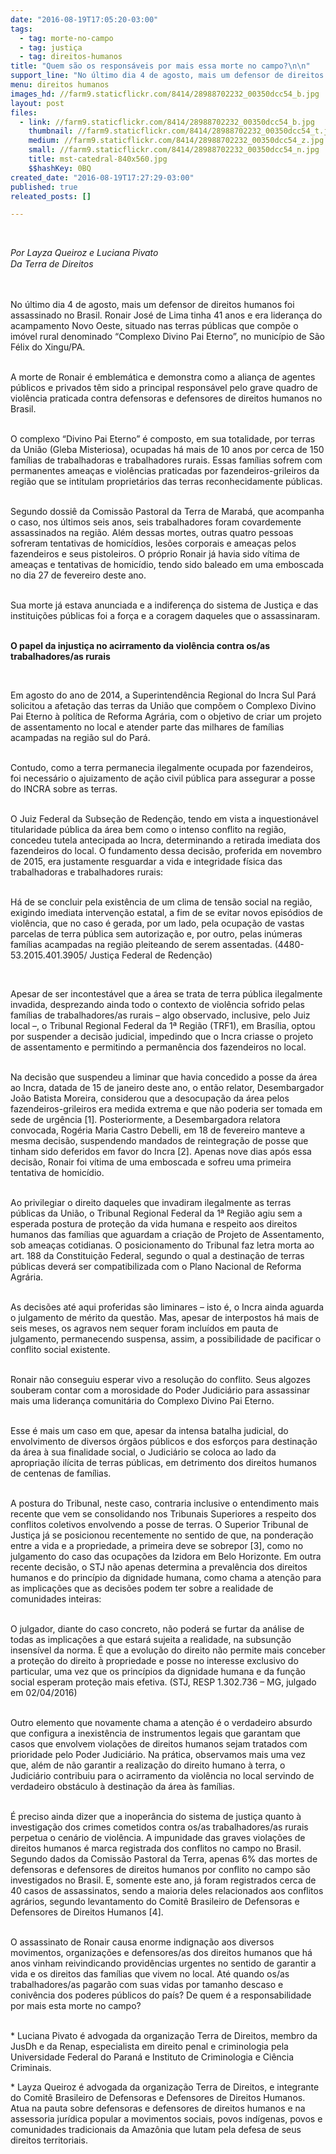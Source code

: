 ```yaml
---
date: "2016-08-19T17:05:20-03:00"
tags:
  - tag: morte-no-campo
  - tag: justiça
  - tag: direitos-humanos
title: "Quem são os responsáveis por mais essa morte no campo?\n\n"
support_line: "No último dia 4 de agosto, mais um defensor de direitos humanos foi assassinado no Brasil. Ronair José de Lima tinha 41 anos e era liderança do acampamento Novo Oeste"
menu: direitos humanos
images_hd: //farm9.staticflickr.com/8414/28988702232_00350dcc54_b.jpg
layout: post
files:
  - link: //farm9.staticflickr.com/8414/28988702232_00350dcc54_b.jpg
    thumbnail: //farm9.staticflickr.com/8414/28988702232_00350dcc54_t.jpg
    medium: //farm9.staticflickr.com/8414/28988702232_00350dcc54_z.jpg
    small: //farm9.staticflickr.com/8414/28988702232_00350dcc54_n.jpg
    title: mst-catedral-840x560.jpg
    $$hashKey: 0BQ
created_date: "2016-08-19T17:27:29-03:00"
published: true
releated_posts: []

---
```

<p>&nbsp;</p>

<p><em>Por Layza Queiroz e Luciana Pivato &nbsp;<br />
Da&nbsp;</em><em style="line-height: 20.8px;">Terra de Direitos</em></p>

<p>&nbsp;</p>

<p>No &uacute;ltimo dia 4 de agosto, mais um defensor de direitos humanos foi assassinado no Brasil. Ronair Jos&eacute; de Lima tinha 41 anos e era lideran&ccedil;a do acampamento Novo Oeste, situado nas terras p&uacute;blicas que comp&otilde;e o im&oacute;vel rural denominado &ldquo;Complexo Divino Pai Eterno&rdquo;, no munic&iacute;pio de S&atilde;o F&eacute;lix do Xingu/PA.</p>

<p><br />
A morte de Ronair &eacute; emblem&aacute;tica e demonstra como a alian&ccedil;a de agentes p&uacute;blicos e privados t&ecirc;m sido a principal respons&aacute;vel pelo grave quadro de viol&ecirc;ncia praticada contra defensoras e defensores de direitos humanos no Brasil.</p>

<p><br />
O complexo &ldquo;Divino Pai Eterno&rdquo; &eacute; composto, em sua totalidade, por terras da Uni&atilde;o (Gleba Misteriosa), ocupadas h&aacute; mais de 10 anos por cerca de 150 fam&iacute;lias de trabalhadoras e trabalhadores rurais. Essas fam&iacute;lias sofrem com permanentes amea&ccedil;as e viol&ecirc;ncias praticadas por fazendeiros-grileiros da regi&atilde;o que se intitulam propriet&aacute;rios das terras reconhecidamente p&uacute;blicas.</p>

<p><br />
Segundo dossi&ecirc; da Comiss&atilde;o Pastoral da Terra de Marab&aacute;, que acompanha o caso, nos &uacute;ltimos seis anos, seis trabalhadores foram covardemente assassinados na regi&atilde;o. Al&eacute;m dessas mortes, outras quatro pessoas sofreram tentativas de homic&iacute;dios, les&otilde;es corporais e amea&ccedil;as pelos fazendeiros e seus pistoleiros. O pr&oacute;prio Ronair j&aacute; havia sido v&iacute;tima de amea&ccedil;as e tentativas de homic&iacute;dio, tendo sido baleado em uma emboscada no dia 27 de fevereiro deste ano.</p>

<p><br />
Sua morte j&aacute; estava anunciada e a indiferen&ccedil;a do sistema de Justi&ccedil;a e das institui&ccedil;&otilde;es p&uacute;blicas foi a for&ccedil;a e a coragem daqueles que o assassinaram.</p>

<p><br />
<strong>O papel da injusti&ccedil;a no acirramento da viol&ecirc;ncia contra os/as trabalhadores/as rurais&nbsp;</strong></p>

<p>&nbsp;</p>

<p>Em agosto do ano de 2014, a Superintend&ecirc;ncia Regional do Incra Sul Par&aacute; solicitou a afeta&ccedil;&atilde;o das terras da Uni&atilde;o que comp&otilde;em o Complexo Divino Pai Eterno &agrave; pol&iacute;tica de Reforma Agr&aacute;ria, com o objetivo de criar um projeto de assentamento no local e atender parte das milhares de fam&iacute;lias acampadas na regi&atilde;o sul do Par&aacute;.</p>

<p><br />
Contudo, como a terra permanecia ilegalmente ocupada por fazendeiros, foi necess&aacute;rio o ajuizamento de a&ccedil;&atilde;o civil p&uacute;blica para assegurar a posse do INCRA sobre as terras.</p>

<p><br />
O Juiz Federal da Subse&ccedil;&atilde;o de Reden&ccedil;&atilde;o, tendo em vista a inquestion&aacute;vel titularidade p&uacute;blica da &aacute;rea bem como o intenso conflito na regi&atilde;o, concedeu tutela antecipada ao Incra, determinando a retirada imediata dos fazendeiros do local. O fundamento dessa decis&atilde;o, proferida em novembro de 2015, era justamente resguardar a vida e integridade f&iacute;sica das trabalhadoras e trabalhadores rurais:</p>

<p><br />
H&aacute; de se concluir pela exist&ecirc;ncia de um clima de tens&atilde;o social na regi&atilde;o, exigindo imediata interven&ccedil;&atilde;o estatal, a fim de se evitar novos epis&oacute;dios de viol&ecirc;ncia, que no caso &eacute; gerada, por um lado, pela ocupa&ccedil;&atilde;o de vastas parcelas de terra p&uacute;blica sem autoriza&ccedil;&atilde;o e, por outro, pelas in&uacute;meras fam&iacute;lias acampadas na regi&atilde;o pleiteando de serem assentadas. (4480-53.2015.401.3905/ Justi&ccedil;a Federal de Reden&ccedil;&atilde;o)</p>

<p>&nbsp;</p>

<p>Apesar de ser incontest&aacute;vel que a &aacute;rea se trata de terra p&uacute;blica ilegalmente invadida, desprezando ainda todo o contexto de viol&ecirc;ncia sofrido pelas fam&iacute;lias de trabalhadores/as rurais &ndash; algo observado, inclusive, pelo Juiz local &ndash;, o Tribunal Regional Federal da 1&ordf; Regi&atilde;o (TRF1), em Bras&iacute;lia, optou por suspender a decis&atilde;o judicial, impedindo que o Incra criasse o projeto de assentamento e permitindo a perman&ecirc;ncia dos fazendeiros no local.</p>

<p><br />
Na decis&atilde;o que suspendeu a liminar que havia concedido a posse da &aacute;rea ao Incra, datada de 15 de janeiro deste ano, o ent&atilde;o relator, Desembargador Jo&atilde;o Batista Moreira, considerou que a desocupa&ccedil;&atilde;o da &aacute;rea pelos fazendeiros-grileiros era medida extrema e que n&atilde;o poderia ser tomada em sede de urg&ecirc;ncia [1]. Posteriormente, a Desembargadora relatora convocada, Rog&eacute;ria Maria Castro Debelli, em 18 de fevereiro manteve a mesma decis&atilde;o, suspendendo mandados de reintegra&ccedil;&atilde;o de posse que tinham sido deferidos em favor do Incra [2]. Apenas nove dias ap&oacute;s essa decis&atilde;o, Ronair foi v&iacute;tima de uma emboscada e sofreu uma primeira tentativa de homic&iacute;dio.</p>

<p><br />
Ao privilegiar o direito daqueles que invadiram ilegalmente as terras p&uacute;blicas da Uni&atilde;o, o Tribunal Regional Federal da 1&ordf; Regi&atilde;o agiu sem a esperada postura de prote&ccedil;&atilde;o da vida humana e respeito aos direitos humanos das fam&iacute;lias que aguardam a cria&ccedil;&atilde;o de Projeto de Assentamento, sob amea&ccedil;as cotidianas. O posicionamento do Tribunal faz letra morta ao art. 188 da Constitui&ccedil;&atilde;o Federal, segundo o qual a destina&ccedil;&atilde;o de terras p&uacute;blicas dever&aacute; ser compatibilizada com o Plano Nacional de Reforma Agr&aacute;ria.</p>

<p><br />
As decis&otilde;es at&eacute; aqui proferidas s&atilde;o liminares &ndash; isto &eacute;, o Incra ainda aguarda o julgamento de m&eacute;rito da quest&atilde;o. Mas, apesar de interpostos h&aacute; mais de seis meses, os agravos nem sequer foram inclu&iacute;dos em pauta de julgamento, permanecendo suspensa, assim, a possibilidade de pacificar o conflito social existente.</p>

<p><br />
Ronair n&atilde;o conseguiu esperar vivo a resolu&ccedil;&atilde;o do conflito. Seus algozes souberam contar com a morosidade do Poder Judici&aacute;rio para assassinar mais uma lideran&ccedil;a comunit&aacute;ria do Complexo Divino Pai Eterno.</p>

<p><br />
Esse &eacute; mais um caso em que, apesar da intensa batalha judicial, do envolvimento de diversos &oacute;rg&atilde;os p&uacute;blicos e dos esfor&ccedil;os para destina&ccedil;&atilde;o da &aacute;rea &agrave; sua finalidade social, o Judici&aacute;rio se coloca ao lado da apropria&ccedil;&atilde;o il&iacute;cita de terras p&uacute;blicas, em detrimento dos direitos humanos de centenas de fam&iacute;lias.</p>

<p><br />
A postura do Tribunal, neste caso, contraria inclusive o entendimento mais recente que vem se consolidando nos Tribunais Superiores a respeito dos conflitos coletivos envolvendo a posse de terras. O Superior Tribunal de Justi&ccedil;a j&aacute; se posicionou recentemente no sentido de que, na pondera&ccedil;&atilde;o entre a vida e a propriedade, a primeira deve se sobrepor [3], como no julgamento do caso das ocupa&ccedil;&otilde;es da Izidora em Belo Horizonte. Em outra recente decis&atilde;o, o STJ n&atilde;o apenas determina a preval&ecirc;ncia dos direitos humanos e do princ&iacute;pio da dignidade humana, como chama a aten&ccedil;&atilde;o para as implica&ccedil;&otilde;es que as decis&otilde;es podem ter sobre a realidade de comunidades inteiras:</p>

<p><br />
O julgador, diante do caso concreto, n&atilde;o poder&aacute; se furtar da an&aacute;lise de todas as implica&ccedil;&otilde;es a que estar&aacute; sujeita a realidade, na subsun&ccedil;&atilde;o insens&iacute;vel da norma. &Eacute; que a evolu&ccedil;&atilde;o do direito n&atilde;o permite mais conceber a prote&ccedil;&atilde;o do direito &agrave; propriedade e posse no interesse exclusivo do particular, uma vez que os princ&iacute;pios da dignidade humana e da fun&ccedil;&atilde;o social esperam prote&ccedil;&atilde;o mais efetiva. (STJ, RESP 1.302.736 &ndash; MG, julgado em 02/04/2016)</p>

<p><br />
Outro elemento que novamente chama a aten&ccedil;&atilde;o &eacute; o verdadeiro absurdo que configura a inexist&ecirc;ncia de instrumentos legais que garantam que casos que envolvem viola&ccedil;&otilde;es de direitos humanos sejam tratados com prioridade pelo Poder Judici&aacute;rio. Na pr&aacute;tica, observamos mais uma vez que, al&eacute;m de n&atilde;o garantir a realiza&ccedil;&atilde;o do direito humano &agrave; terra, o Judici&aacute;rio contribuiu para o acirramento da viol&ecirc;ncia no local servindo de verdadeiro obst&aacute;culo &agrave; destina&ccedil;&atilde;o da &aacute;rea &agrave;s fam&iacute;lias.</p>

<p><br />
&Eacute; preciso ainda dizer que a inoper&acirc;ncia do sistema de justi&ccedil;a quanto &agrave; investiga&ccedil;&atilde;o dos crimes cometidos contra os/as trabalhadores/as rurais perpetua o cen&aacute;rio de viol&ecirc;ncia. A impunidade das graves viola&ccedil;&otilde;es de direitos humanos &eacute; marca registrada dos conflitos no campo no Brasil. Segundo dados da Comiss&atilde;o Pastoral da Terra, apenas 6% das mortes de defensoras e defensores de direitos humanos por conflito no campo s&atilde;o investigados no Brasil. E, somente este ano, j&aacute; foram registrados cerca de 40 casos de assassinatos, sendo a maioria deles relacionados aos conflitos agr&aacute;rios, segundo levantamento do Comit&ecirc; Brasileiro de Defensoras e Defensores de Direitos Humanos [4].</p>

<p><br />
O assassinato de Ronair causa enorme indigna&ccedil;&atilde;o aos diversos movimentos, organiza&ccedil;&otilde;es e defensores/as dos direitos humanos que h&aacute; anos vinham reivindicando provid&ecirc;ncias urgentes no sentido de garantir a vida e os direitos das fam&iacute;lias que vivem no local. At&eacute; quando os/as trabalhadores/as pagar&atilde;o com suas vidas por tamanho descaso e coniv&ecirc;ncia dos poderes p&uacute;blicos do pa&iacute;s? De quem &eacute; a responsabilidade por mais esta morte no campo?</p>

<p><br />
* ​Luciana Pivato &eacute; advogada da organiza&ccedil;&atilde;o Terra de Direitos, membro da JusDh e da Renap, especialista em direito penal e criminologia pela Universidade Federal do Paran&aacute; e Instituto de Criminologia e Ci&ecirc;ncia Criminais.</p>

<p>* Layza Queiroz &eacute; advogada da organiza&ccedil;&atilde;o Terra de Direitos, e integrante do Comit&ecirc; Brasileiro de Defensoras e Defensores de Direitos Humanos. Atua na pauta sobre defensoras e defensores de direitos humanos e na assessoria jur&iacute;dica popular a movimentos sociais, povos ind&iacute;genas, povos e comunidades tradicionais da Amaz&ocirc;nia que lutam pela defesa de seus direitos territoriais.</p>
